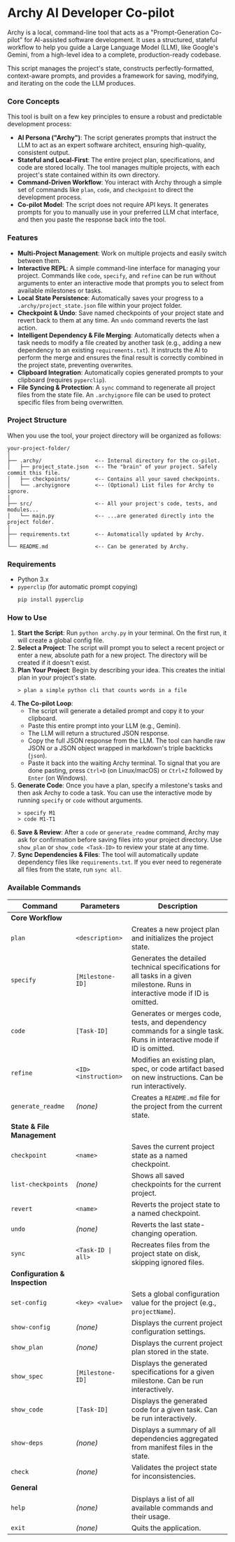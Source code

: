 # Archy AI Developer Co-pilot

Archy is a local, command-line tool that acts as a "Prompt-Generation Co-pilot" for AI-assisted software development. It uses a structured, stateful workflow to help you guide a Large Language Model (LLM), like Google's Gemini, from a high-level idea to a complete, production-ready codebase.

This script manages the project's state, constructs perfectly-formatted, context-aware prompts, and provides a framework for saving, modifying, and iterating on the code the LLM produces.

### Core Concepts

This tool is built on a few key principles to ensure a robust and predictable development process:

  * **AI Persona ("Archy")**: The script generates prompts that instruct the LLM to act as an expert software architect, ensuring high-quality, consistent output.
  * **Stateful and Local-First**: The entire project plan, specifications, and code are stored locally. The tool manages multiple projects, with each project's state contained within its own directory.
  * **Command-Driven Workflow**: You interact with Archy through a simple set of commands like `plan`, `code`, and `checkpoint` to direct the development process.
  * **Co-pilot Model**: The script does not require API keys. It generates prompts for you to manually use in your preferred LLM chat interface, and then you paste the response back into the tool.

### Features

  * **Multi-Project Management**: Work on multiple projects and easily switch between them.
  * **Interactive REPL**: A simple command-line interface for managing your project. Commands like `code`, `specify`, and `refine` can be run without arguments to enter an interactive mode that prompts you to select from available milestones or tasks.
  * **Local State Persistence**: Automatically saves your progress to a `.archy/project_state.json` file within your project folder.
  * **Checkpoint & Undo**: Save named checkpoints of your project state and revert back to them at any time. An `undo` command reverts the last action.
  * **Intelligent Dependency & File Merging**: Automatically detects when a task needs to modify a file created by another task (e.g., adding a new dependency to an existing `requirements.txt`). It instructs the AI to perform the merge and ensures the final result is correctly combined in the project state, preventing overwrites.
  * **Clipboard Integration**: Automatically copies generated prompts to your clipboard (requires `pyperclip`).
  * **File Syncing & Protection**: A `sync` command to regenerate all project files from the state file. An `.archyignore` file can be used to protect specific files from being overwritten.

### Project Structure

When you use the tool, your project directory will be organized as follows:

```
your-project-folder/
│
├── .archy/                 <-- Internal directory for the co-pilot.
│   ├── project_state.json  <-- The "brain" of your project. Safely commit this file.
│   ├── checkpoints/        <-- Contains all your saved checkpoints.
│   └── .archyignore        <-- (Optional) List files for Archy to ignore.
│
├── src/                    <-- All your project's code, tests, and modules...
│   └── main.py             <-- ...are generated directly into the project folder.
│
├── requirements.txt        <-- Automatically updated by Archy.
│
└── README.md               <-- Can be generated by Archy.
```

### Requirements

  * Python 3.x
  * `pyperclip` (for automatic prompt copying)
    ```sh
    pip install pyperclip
    ```

### How to Use

1.  **Start the Script**: Run `python archy.py` in your terminal. On the first run, it will create a global config file.
2.  **Select a Project**: The script will prompt you to select a recent project or enter a new, absolute path for a new project. The directory will be created if it doesn't exist.
3.  **Plan Your Project**: Begin by describing your idea. This creates the initial plan in your project's state.
    ```
    > plan a simple python cli that counts words in a file
    ```
4.  **The Co-pilot Loop**:
      * The script will generate a detailed prompt and copy it to your clipboard.
      * Paste this entire prompt into your LLM (e.g., Gemini).
      * The LLM will return a structured JSON response.
      * Copy the full JSON response from the LLM. The tool can handle raw JSON or a JSON object wrapped in markdown's triple backticks (```json```).
      * Paste it back into the waiting Archy terminal. To signal that you are done pasting, press `Ctrl+D` (on Linux/macOS) or `Ctrl+Z` followed by `Enter` (on Windows).
5.  **Generate Code**: Once you have a plan, specify a milestone's tasks and then ask Archy to code a task. You can use the interactive mode by running `specify` or `code` without arguments.
    ```
    > specify M1
    > code M1-T1
    ```
6.  **Save & Review**: After a `code` or `generate_readme` command, Archy may ask for confirmation before saving files into your project directory. Use `show_plan` or `show_code <Task-ID>` to review your state at any time.
7.  **Sync Dependencies & Files**: The tool will automatically update dependency files like `requirements.txt`. If you ever need to regenerate all files from the state, run `sync all`.

### Available Commands

| Command | Parameters | Description |
| --- | --- | --- |
| **Core Workflow** | | |
| `plan` | `<description>` | Creates a new project plan and initializes the project state. |
| `specify` | `[Milestone-ID]` | Generates the detailed technical specifications for all tasks in a given milestone. Runs in interactive mode if ID is omitted. |
| `code` | `[Task-ID]` | Generates or merges code, tests, and dependency commands for a single task. Runs in interactive mode if ID is omitted. |
| `refine` | `<ID> <instruction>` | Modifies an existing plan, spec, or code artifact based on new instructions. Can be run interactively. |
| `generate_readme` | *(none)* | Creates a `README.md` file for the project from the current state. |
| **State & File Management** | | |
| `checkpoint` | `<name>` | Saves the current project state as a named checkpoint. |
| `list-checkpoints`| *(none)* | Shows all saved checkpoints for the current project. |
| `revert` | `<name>` | Reverts the project state to a named checkpoint. |
| `undo` | *(none)* | Reverts the last state-changing operation. |
| `sync` | `<Task-ID \| all>` | Recreates files from the project state on disk, skipping ignored files. |
| **Configuration & Inspection** | | |
| `set-config` | `<key> <value>` | Sets a global configuration value for the project (e.g., `projectName`). |
| `show-config` | *(none)* | Displays the current project configuration settings. |
| `show_plan`| *(none)* | Displays the current project plan stored in the state. |
| `show_spec`| `[Milestone-ID]` | Displays the generated specifications for a given milestone. Can be run interactively. |
| `show_code`| `[Task-ID]` | Displays the generated code for a given task. Can be run interactively. |
| `show-deps` | *(none)* | Displays a summary of all dependencies aggregated from manifest files in the state. |
| `check` | *(none)* | Validates the project state for inconsistencies. |
| **General** | | |
| `help` | *(none)* | Displays a list of all available commands and their usage. |
| `exit` | *(none)* | Quits the application. |
